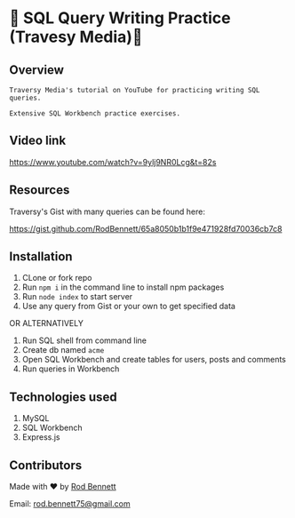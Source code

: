 # 🐬 SQL Query Writing Practice (Travesy Media)🐬

## Overview
```
Traversy Media's tutorial on YouTube for practicing writing SQL queries.

Extensive SQL Workbench practice exercises.
```

## Video link
https://www.youtube.com/watch?v=9ylj9NR0Lcg&t=82s


## Resources
Traversy's Gist with many queries can be found here:

https://gist.github.com/RodBennett/65a8050b1b1f9e471928fd70036cb7c8

## Installation
1. CLone or fork repo
2. Run ```npm i``` in the command line to install npm packages
3. Run ```node index``` to start server
4. Use any query from Gist or your own to get specified data

OR ALTERNATIVELY

1. Run SQL shell from command line
2. Create db named ```acme```
3. Open SQL Workbench and create tables for users, posts and comments
4. Run queries in Workbench

## Technologies used
1. MySQL
2. SQL Workbench
3. Express.js

## Contributors
Made with ❤️ by [Rod Bennett](https://gist.github.com/RodBennett)

Email: rod.bennett75@gmail.com
